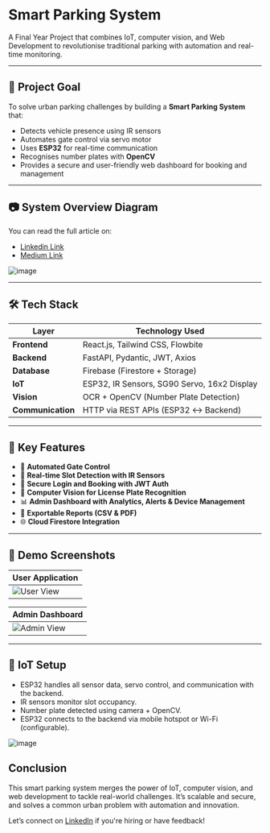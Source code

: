 # Smart Parking System

A Final Year Project that combines IoT, computer vision, and Web Development to revolutionise traditional parking with automation and real-time monitoring.

---

## 🎯 Project Goal

To solve urban parking challenges by building a **Smart Parking System** that:
- Detects vehicle presence using IR sensors
- Automates gate control via servo motor
- Uses **ESP32** for real-time communication
- Recognises number plates with **OpenCV**
- Provides a secure and user-friendly web dashboard for booking and management

---

## 📷 System Overview Diagram

You can read the full article on: 
- [Linkedin Link](https://www.linkedin.com/pulse/how-i-built-smart-parking-system-esp32-fastapi-mm-salman-faris-owfgc/?trackingId=wQ4cEASHSXyV88D9k0bERg%3D%3D)
- [Medium Link](https://medium.com/@mmsalmanfaris/how-i-built-a-smart-parking-system-with-esp32-and-fastapi-b2c1bcafcb2e)

![image](https://github.com/user-attachments/assets/459a7844-18c9-4959-b004-1b0fc84c6a8c)


---

## 🛠️ Tech Stack

| Layer       | Technology Used                 |
|-------------|----------------------------------|
| **Frontend** | React.js, Tailwind CSS, Flowbite |
| **Backend**  | FastAPI, Pydantic, JWT, Axios   |
| **Database** | Firebase (Firestore + Storage)  |
| **IoT**      | ESP32, IR Sensors, SG90 Servo, 16x2 Display    |
| **Vision**    | OCR + OpenCV (Number Plate Detection) |
| **Communication** | HTTP via REST APIs (ESP32 ↔ Backend) |

---

## 🔑 Key Features

- 🚗 **Automated Gate Control**  
- 🎯 **Real-time Slot Detection with IR Sensors**  
- 🔐 **Secure Login and Booking with JWT Auth**  
- 🎥 **Computer Vision for License Plate Recognition**  
- 📊 **Admin Dashboard with Analytics, Alerts & Device Management**  
- 📁 **Exportable Reports (CSV & PDF)**  
- 🌐 **Cloud Firestore Integration**

---

## 📸 Demo Screenshots

| User Application |
|----------|
| ![User View](https://github.com/user-attachments/assets/394b6f40-e1f2-41ba-b116-4740ddbae41e)|

 | Admin Dashboard |
|------------------|
 | ![Admin View](https://github.com/user-attachments/assets/14d50750-8c19-44b5-b40f-c46f00bbf16b) |


---

## 🔌 IoT Setup

- ESP32 handles all sensor data, servo control, and communication with the backend.
- IR sensors monitor slot occupancy.
- Number plate detected using camera + OpenCV.
- ESP32 connects to the backend via mobile hotspot or Wi-Fi (configurable).

![image](https://github.com/user-attachments/assets/111e7e14-b622-48c8-b6a7-e7461f266f11)


## Conclusion
This smart parking system merges the power of IoT, computer vision, and web development to tackle real-world challenges. It’s scalable and secure, and solves a common urban problem with automation and innovation.

Let’s connect on [LinkedIn](https://www.linkedin.com/in/mmsalmanfaris/) if you're hiring or have feedback!

